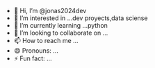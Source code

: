 - 👋 Hi, I’m @jonas2024dev
- 👀 I’m interested in ...dev proyects,data sciense
- 🌱 I’m currently learning ...python
- 💞️ I’m looking to collaborate on ...
- 📫 How to reach me ...
- 😄 Pronouns: ...
- ⚡ Fun fact: ...

<!---
jonas2024dev/jonas2024dev is a ✨ special ✨ repository because its `README.md` (this file) appears on your GitHub profile.
You can click the Preview link to take a look at your changes.
--->
